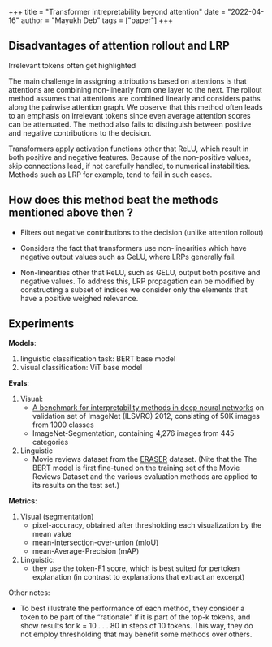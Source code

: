 +++
title = "Transformer intrepretability beyond attention"
date = "2022-04-16"
author = "Mayukh Deb"
tags = ["paper"]
+++

## Disadvantages of attention rollout and LRP

Irrelevant tokens often get highlighted

The main challenge in assigning attributions based on attentions is that attentions are combining non-linearly from one layer to the next. The rollout method assumes that attentions are combined linearly and considers paths along the pairwise attention graph. We observe that this method often leads to an emphasis on irrelevant tokens since even average attention scores can be attenuated. The method also fails to distinguish between positive and negative contributions to the decision.

Transformers apply activation functions other that ReLU, which result in both positive and negative features. Because of the non-positive values, skip connections lead, if not carefully handled, to numerical instabilities. Methods such as LRP for example, tend to fail in such cases.

## How does this method beat the methods mentioned above then ?

* Filters out negative contributions to the decision (unlike attention rollout)

* Considers the fact that transformers use non-linearities which have negative output values such as GeLU, where LRPs generally fail.

* Non-linearities other that ReLU, such as GELU, output both positive and negative values. To address this, LRP propagation can be modified by constructing a subset of indices we consider only the elements that have a positive weighed relevance.

## Experiments

**Models**:
1. linguistic classification task: BERT base model
2. visual classification: ViT base model

**Evals**:
1. Visual:
    - [A benchmark for interpretability methods in deep neural networks](https://arxiv.org/abs/1806.10758) on validation set of ImageNet (ILSVRC) 2012, consisting of 50K images from 1000 classes
    - ImageNet-Segmentation, containing 4,276 images from 445 categories
2. Linguistic
    - Movie reviews dataset from the [ERASER](https://www.eraserbenchmark.com/) dataset. (Nite that the The BERT model is first fine-tuned on the training set of the Movie Reviews Dataset and the various evaluation methods are applied to its results on the test set.)

**Metrics**:
1. Visual (segmentation)
    - pixel-accuracy, obtained after thresholding each visualization by the mean value
    - mean-intersection-over-union (mIoU)
    - mean-Average-Precision (mAP)
2. Linguistic:
    -  they use the token-F1 score, which is best suited for pertoken explanation (in contrast to explanations that extract an
excerpt)

Other notes:
- To best illustrate the performance of each method, they consider a token to be part of the “rationale” if it is part of the top-k tokens, and show results for k = 10 . . . 80 in steps of 10 tokens. This way, they do not employ thresholding that may benefit some methods over others.



